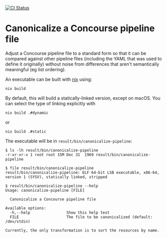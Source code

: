 [![CI Status](https://github.com/neilmayhew/canonicalize-pipeline/actions/workflows/nix-build.yml/badge.svg)](https://github.com/neilmayhew/canonicalize-pipeline/actions)

# Canonicalize a Concourse pipeline file

Adjust a Concourse pipeline file to a standard form so that it can be compared against other pipeline files (including the YAML that was used to define it originally) without noise from differences that aren't semantically meaningful (eg list ordering).

An executable can be built with [nix](https://nixos.org/) using:

```shell
nix build

```

By default, this will build a statically-linked version, except on macOS. You can select the type of linking explicitly with

```shell
nix build .#dynamic
```

or

```shell
nix build .#static
```

The executable will be in `result/bin/canonicalize-pipeline`:

```shellsession
$ ls -lh result/bin/canonicalize-pipeline
-r-xr-xr-x 1 root root 15M Dec 31  1969 result/bin/canonicalize-pipeline

$ file result/bin/canonicalize-pipeline
result/bin/canonicalize-pipeline: ELF 64-bit LSB executable, x86-64, version 1 (SYSV), statically linked, stripped

$ result/bin/canonicalize-pipeline --help
Usage: canonicalize-pipeline [FILE]

  Canonicalize a Concourse pipeline file

Available options:
  -h,--help                Show this help text
  FILE                     The file to be canonicalized (default: /dev/stdin)

Currently, the only transformation is to sort the resources by name.
```
